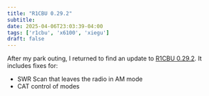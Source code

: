 ```yaml
---
title: "R1CBU 0.29.2"
subtitle:
date: 2025-04-06T23:03:39-04:00
tags: ['r1cbu', 'x6100', 'xiegu']
draft: false
---
```


After my park outing,
I returned to find an update
to [R1CBU 0.29.2](https://github.com/gdyuldin/x6100_gui/releases/tag/v0.29.2).
It includes fixes for:
- SWR Scan that leaves the radio in AM mode
- CAT control of modes

<!--more-->
